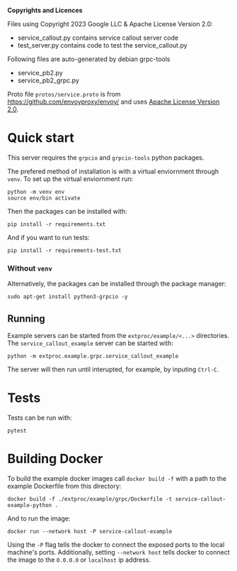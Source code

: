 
__Copyrights and Licences__

Files using Copyright 2023 Google LLC & Apache License Version 2.0:
* service_callout.py contains service callout server code
* test_server.py contains code to test the service_callout.py

Following files are auto-generated by debian grpc-tools
* service_pb2.py
* service_pb2_grpc.py

Proto file `protos/service.proto` is from https://github.com/envoyproxy/envoy/
and uses [Apache License Version 2.0](https://github.com/envoyproxy/envoy/blob/main/LICENSE).


# Quick start 

This server requires the `grpcio` and `grpcio-tools` python packages.


The prefered method of installation is with a virtual enviornment through `venv`. To set up the virtual enviornment run:
```
python -m venv env
source env/bin activate
```
Then the packages can be installed with:
```
pip install -r requirements.txt
```
And if you want to run tests:
```
pip install -r requirements-test.txt
```

### Without `venv`

Alternatively, the packages can be installed through the package manager:
```
sudo apt-get install python3-grpcio -y
```

## Running
Example servers can be started from the `extproc/example/<...>` directories. 
The `service_callout_example` server can be started with:

```
python -m extproc.example.grpc.service_callout_example
```

The server will then run until interupted, for example, by inputing `Ctrl-C`. 

# Tests

Tests can be run with:
```
pytest
```

# Building Docker

To build the example docker images call `docker build -f` with a path to the example Dockerfile from this directory:
```
docker build -f ./extproc/example/grpc/Dockerfile -t service-callout-example-python .
```

And to run the image:

```
docker run --network host -P service-callout-example
```

Using the `-P` flag tells the docker to connect the exposed ports to the local machine's ports. Additionally, setting `--network host` tells docker to connect the image to the `0.0.0.0` or `localhost` ip address.